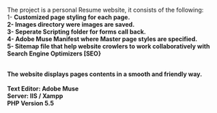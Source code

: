 The project is a personal Resume website, it consists of the following:<br>
1- <b>Customized page styling for each page.<br>
2- <b>Images directory were images are saved.<br>
3- <b>Seperate Scripting folder for forms call back.<br>
4- <b>Adobe Muse Manifest where Master page styles are specified. <br>
5- <b>Sitemap file that help website crowlers to work collaboratively with Search Engine Optimizers [SEO}<br><br>

The website displays pages contents in a smooth and friendly way.
<br><br>
Text Editor: Adobe Muse<br>
Server: IIS / Xampp<br>
PHP Version 5.5<br>
